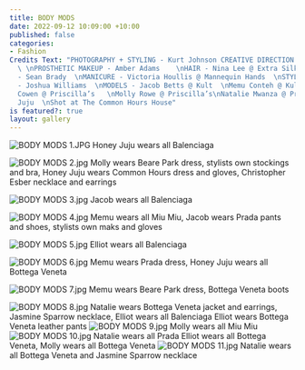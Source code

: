 ```yaml
---
title: BODY MODS
date: 2022-09-12 10:09:00 +10:00
published: false
categories:
- Fashion
Credits Text: "PHOTOGRAPHY + STYLING - Kurt Johnson CREATIVE DIRECTION - Honey Juju
  \ \nPROSTHETIC MAKEUP - Amber Adams    \nHAIR - Nina Lee @ Extra Silky    \nMAKEUP
  - Sean Brady  \nMANICURE - Victoria Houllis @ Mannequin Hands  \nSTYLIST ASSISTANT
  - Joshua Williams  \nMODELS - Jacob Betts @ Kult  \nMemu Conteh @ Kult   \nElliot
  Cowen @ Priscilla’s   \nMolly Rowe @ Priscilla’s\nNatalie Mwanza @ Priscilla’s     \nHoney
  Juju  \nShot at The Common Hours House"
is featured?: true
layout: gallery
---
```


![BODY MODS 1.JPG](/uploads/BODY%20MODS%201.JPG)
Honey Juju wears all Balenciaga

![BODY MODS 2.jpg](/uploads/BODY%20MODS%202.jpg)
Molly wears Beare Park dress, stylists own stockings and bra,
Honey Juju wears Common Hours dress and gloves, Christopher Esber necklace and earrings

![BODY MODS 3.jpg](/uploads/BODY%20MODS%203.jpg)
Jacob wears all Balenciaga

![BODY MODS 4.jpg](/uploads/BODY%20MODS%204.jpg)
Memu wears all Miu Miu,
Jacob wears Prada pants and shoes, stylists own maks and gloves

![BODY MODS 5.jpg](/uploads/BODY%20MODS%205.jpg)
Elliot wears all Balenciaga

![BODY MODS 6.jpg](/uploads/BODY%20MODS%206.jpg)
Memu wears Prada dress,
Honey Juju wears all Bottega Veneta

![BODY MODS 7.jpg](/uploads/BODY%20MODS%207.jpg)
Memu wears Beare Park dress, Bottega Veneta boots

![BODY MODS 8.jpg](/uploads/BODY%20MODS%208.jpg)
Natalie wears Bottega Veneta jacket and earrings, Jasmine Sparrow necklace, Elliot wears all Balenciaga
Elliot wears Bottega Veneta leather pants
![BODY MODS 9.jpg](/uploads/BODY%20MODS%209.jpg)
Molly wears all Miu Miu
![BODY MODS 10.jpg](/uploads/BODY%20MODS%2010.jpg)
Natalie wears all Prada
Elliot wears all Bottega Veneta, Molly wears all Bottega Veneta
![BODY MODS 11.jpg](/uploads/BODY%20MODS%2011.jpg)
Natalie wears all Bottega Veneta and Jasmine Sparrow necklace
